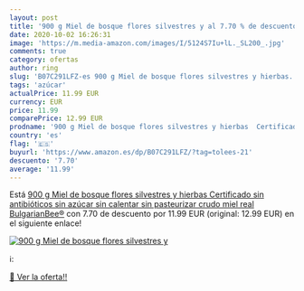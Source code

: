 ```yaml
---
layout: post
title: '900 g Miel de bosque flores silvestres y al 7.70 % de descuento'
date: 2020-10-02 16:26:31
image: 'https://m.media-amazon.com/images/I/5124S7Iu+lL._SL200_.jpg'
comments: true
category: ofertas
author: ring
slug: 'B07C291LFZ-es 900 g Miel de bosque flores silvestres y hierbas...'
tags: 'azúcar'
actualPrice: 11.99 EUR
currency: EUR
price: 11.99
comparePrice: 12.99 EUR
prodname: '900 g Miel de bosque flores silvestres y hierbas  Certificado sin antibióticos  sin azúcar  sin calentar  sin pasteurizar  crudo  miel real BulgarianBee®'
country: 'es'
flag: '🇪🇸'
buyurl: 'https://www.amazon.es/dp/B07C291LFZ/?tag=tolees-21'
descuento: '7.70'
average: '11.99'
---
```


Está [900 g Miel de bosque flores silvestres y hierbas  Certificado sin antibióticos  sin azúcar  sin calentar  sin pasteurizar  crudo  miel real BulgarianBee®](https://www.amazon.es/dp/B07C291LFZ/?tag=tolees-21) con 7.70 de descuento por 11.99 EUR (original: 12.99 EUR) en el siguiente enlace!

[![900 g Miel de bosque flores silvestres y](https://m.media-amazon.com/images/I/5124S7Iu+lL._SL200_.jpg)](https://www.amazon.es/dp/B07C291LFZ/?tag=tolees-21)

ℹ️:


[🛒 Ver la oferta!!](https://www.amazon.es/dp/B07C291LFZ/?tag=tolees-21)
